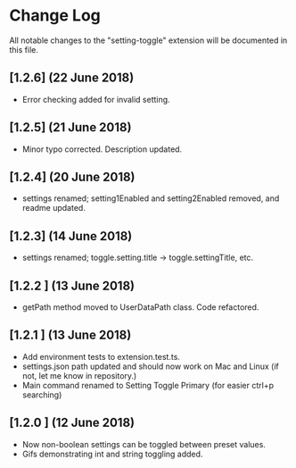 # Change Log
All notable changes to the "setting-toggle" extension will be documented in this file.

## [1.2.6] (22 June 2018)
- Error checking added for invalid setting.

## [1.2.5] (21 June 2018)
- Minor typo corrected. Description updated.

## [1.2.4] (20 June 2018)
- settings renamed; setting1Enabled and setting2Enabled removed, and readme updated.

## [1.2.3] (14 June 2018)
- settings renamed; toggle.setting.title -> toggle.settingTitle, etc.

## [1.2.2 ] (13 June 2018)
- getPath method moved to UserDataPath class. Code refactored.

## [1.2.1 ] (13 June 2018)
- Add environment tests to extension.test.ts.
- settings.json path updated and should now work on Mac and Linux (if not, let me know in repository.)
- Main command renamed to Setting Toggle Primary (for easier ctrl+p searching)

## [1.2.0 ] (12 June 2018)
- Now non-boolean settings can be toggled between preset values.
- Gifs demonstrating int and string toggling added.
